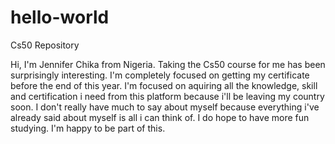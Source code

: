 # hello-world
Cs50 Repository


Hi, I'm Jennifer Chika from Nigeria. Taking the Cs50 course for me has been surprisingly interesting. I'm completely focused on getting my certificate before the end of this year. I'm focused on aquiring all the knowledge, skill and certification i need from this platform because i'll be leaving my country soon. I don't really have much to say about myself because everything i've already said about myself is all i can think of. I do hope to have more fun studying. I'm happy to be part of this.
